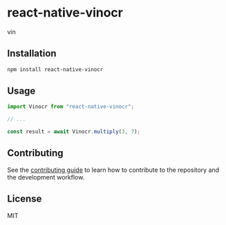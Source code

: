 # react-native-vinocr

vin

## Installation

```sh
npm install react-native-vinocr
```

## Usage

```js
import Vinocr from "react-native-vinocr";

// ...

const result = await Vinocr.multiply(3, 7);
```

## Contributing

See the [contributing guide](CONTRIBUTING.md) to learn how to contribute to the repository and the development workflow.

## License

MIT

